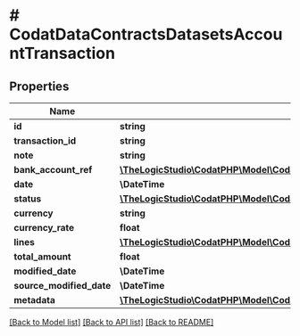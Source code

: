 # # CodatDataContractsDatasetsAccountTransaction

## Properties

Name | Type | Description | Notes
------------ | ------------- | ------------- | -------------
**id** | **string** |  | [optional]
**transaction_id** | **string** |  | [optional]
**note** | **string** |  | [optional]
**bank_account_ref** | [**\TheLogicStudio\CodatPHP\Model\CodatDataContractsDatasetsAccountRef**](CodatDataContractsDatasetsAccountRef.md) |  | [optional]
**date** | **\DateTime** |  | [optional]
**status** | [**\TheLogicStudio\CodatPHP\Model\CodatDataContractsDatasetsAccountTransactionStatus**](CodatDataContractsDatasetsAccountTransactionStatus.md) |  | [optional]
**currency** | **string** |  | [optional]
**currency_rate** | **float** |  | [optional]
**lines** | [**\TheLogicStudio\CodatPHP\Model\CodatDataContractsDatasetsAccountTransactionLine[]**](CodatDataContractsDatasetsAccountTransactionLine.md) |  | [optional]
**total_amount** | **float** |  | [optional]
**modified_date** | **\DateTime** |  | [optional]
**source_modified_date** | **\DateTime** |  | [optional]
**metadata** | [**\TheLogicStudio\CodatPHP\Model\CodatDataContractsDatasetsMetadata**](CodatDataContractsDatasetsMetadata.md) |  | [optional]

[[Back to Model list]](../../README.md#models) [[Back to API list]](../../README.md#endpoints) [[Back to README]](../../README.md)
